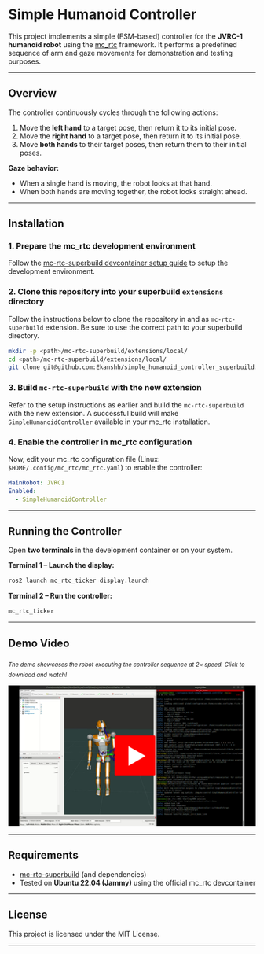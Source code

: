 # Simple Humanoid Controller

This project implements a simple (FSM-based) controller for the **JVRC-1 humanoid robot** using the [mc\_rtc](https://jrl-umi3218.github.io/mc_rtc/) framework. It performs a predefined sequence of arm and gaze movements for demonstration and testing purposes.

---

## Overview

The controller continuously cycles through the following actions:

1. Move the **left hand** to a target pose, then return it to its initial pose.
2. Move the **right hand** to a target pose, then return it to its initial pose.
3. Move **both hands** to their target poses, then return them to their initial poses.

**Gaze behavior:**

* When a single hand is moving, the robot looks at that hand.
* When both hands are moving together, the robot looks straight ahead.

---

## Installation

### 1. Prepare the mc\_rtc development environment

Follow the [mc-rtc-superbuild devcontainer setup guide](https://github.com/mc-rtc/mc-rtc-superbuild/blob/main/doc/devcontainer.md) to setup the development environment.

### 2. Clone this repository into your superbuild `extensions` directory

Follow the instructions below to clone the repository in and as `mc-rtc-superbuild` extension. Be sure to use the correct path to your superbuild directory.

```bash
mkdir -p <path>/mc-rtc-superbuild/extensions/local/
cd <path>/mc-rtc-superbuild/extensions/local/
git clone git@github.com:Ekanshh/simple_humanoid_controller_superbuild.git
```

### 3. Build `mc-rtc-superbuild` with the new extension

Refer to the setup instructions as earlier and build the `mc-rtc-superbuild` with the new extension. A successful build will make `SimpleHumanoidController` available in your mc\_rtc installation.

### 4. Enable the controller in mc\_rtc configuration

Now, edit your mc\_rtc configuration file (Linux: `$HOME/.config/mc_rtc/mc_rtc.yaml`) to enable the controller:

```yaml
MainRobot: JVRC1
Enabled:
  - SimpleHumanoidController
```

---

## Running the Controller

Open **two terminals** in the development container or on your system.

**Terminal 1 – Launch the display:**

```bash
ros2 launch mc_rtc_ticker display.launch
```

**Terminal 2 – Run the controller:**

```bash
mc_rtc_ticker
```

---

## Demo Video

<sub><em>The demo showcases the robot executing the controller sequence at 2× speed. Click to download and watch!</em></sub>

[![Demo Video](media/demo_2x.png)](media/demo_2x.webm)

---

## Requirements

* [mc-rtc-superbuild](https://github.com/mc-rtc/mc-rtc-superbuild) (and dependencies)
* Tested on **Ubuntu 22.04 (Jammy)** using the official mc\_rtc devcontainer

---

## License

This project is licensed under the MIT License.

---
